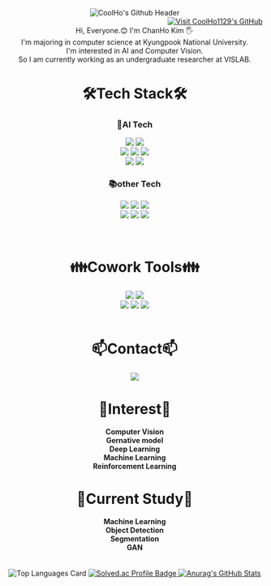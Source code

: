 
<div align=center> 
<img src="https://capsule-render.vercel.app/api?text=CoolHo's%20Github&type=waving&color=7ebad6&fontColor=ffffff&fontAlignY=35&animation=fadeIn&height=150&section=header" alt="CoolHo's Github Header">
</div>

<div align=right>
<a href="https://github.com/CoolHo1129">
  <img src="https://hits.seeyoufarm.com/api/count/incr/badge.svg?url=https%3A%2F%2Fgithub.com%2FCoolHo1129%2Fhit-counter&count_bg=%2379C83D&title_bg=%23555555&icon=&icon_color=%23E7E7E7&title=visit&edge_flat=false" alt="Visit CoolHo1129's GitHub">
</a>
</div>

<div align=center>
  Hi, Everyone.😊 I'm ChanHo Kim 🖐️  <br>
  I'm majoring in computer science at Kyungpook National University.  <br>
  I'm interested in AI and Computer Vision.   <br>
  So I am currently working as an undergraduate researcher at VISLAB.  <br>
</div>



<div align=center> 
  <h1> 🛠️Tech Stack🛠️ </h1>
  <h3> 🤖AI Tech </h2>
        <img src="https://img.shields.io/badge/Python-3776AB?style=for-the-badge&logo=python&logoColor=white">
        <img src="https://img.shields.io/badge/Pypy-193440?style=for-the-badge&logo=pypy&logoColor=white"><br>
        <img src="https://img.shields.io/badge/Pytorch-EE4C2C?style=for-the-badge&logo=pytorch&logoColor=white">
        <img src="https://img.shields.io/badge/TensorFlow-FF6F00?style=for-the-badge&logo=tensorflow&logoColor=white">
        <img src="https://img.shields.io/badge/Keras-D00000?style=for-the-badge&logo=keras&logoColor=white"><br>
        <img src="https://img.shields.io/badge/VSCode-007ACC?style=for-the-badge&logo=visualstudiocode&logoColor=white">
        <img src="https://img.shields.io/badge/Colab-F9AB00?style=for-the-badge&logo=googlecolab&logoColor=white">
        

  <h3> 📚other Tech </h3>
        <img src="https://img.shields.io/badge/C-A8B9CC?style=for-the-badge&logo=C&logoColor=white">
        <img src="https://img.shields.io/badge/C++-00599C?style=for-the-badge&logo=cplusplus&logoColor=white">
        <img src="https://img.shields.io/badge/Java-FB923C?style=for-the-badge&logo=OpenJDK&logoColor=white"><br>  
        <img src="https://img.shields.io/badge/IntelliJ-000000?style=for-the-badge&logo=intellijidea&logoColor=white">
        <img src="https://img.shields.io/badge/Visual Studio-5C2D91?style=for-the-badge&logo=visualstudio&logoColor=white">
        <img src="https://img.shields.io/badge/Pycharm-000000?style=for-the-badge&logo=pycharm&logoColor=white">
    
</div>  
<br><br>
<div align=center> 
  <h1> 👪Cowork Tools👪 </h1>
        <img src="https://img.shields.io/badge/Git-F05032?style=for-the-badge&logo=git&logoColor=white">
        <img src="https://img.shields.io/badge/Github-181717?style=for-the-badge&logo=github&logoColor=white"> <br> 
        <img src="https://img.shields.io/badge/Slack-4A154B?style=for-the-badge&logo=slack&logoColor=white"> 
        <img src="https://img.shields.io/badge/Goolgle Drive-4285F4?style=for-the-badge&logo=googledrive&logoColor=white">
        <img src="https://img.shields.io/badge/Notion-000000?style=for-the-badge&logo=notion&logoColor=white">
</div>
<br>
<div align=center> 
  <h1>📫Contact📫</h1>
    <a href="mailto:coolho123@knu.ac.kr" target="_blank"><img src="https://img.shields.io/badge/Gmail-EA4335?style=for-the-badge&logo=Gmail&logoColor=white"/></a>
</div>
<div align=center> 
  <h1>🤔Interest🤔</h1>
    <b>Computer Vision</b><br> 
    <b>Gernative model</b><br> 
    <b>Deep Learning</b><br> 
    <b>Machine Learning</b><br> 
    <b>Reinforcement Learning</b><br> 
</div>
<div align=center> 
<h1>📖Current Study📖</h1>
  <b>Machine Learning</b><br> 
  <b>Object Detection</b><br>   
  <b>Segmentation</b><br>   
  <b>GAN</b><br>  
</div>
<br><br>



<div align=center> 

<!-- Top Languages Card -->
<img src="https://github-readme-stats.vercel.app/api/top-langs/?username=CoolHo1129&&layout=compact&hide=jupyter%20notebook" alt="Top Languages Card">


<!-- Solved.ac Profile Badge -->
<a href="https://solved.ac/coolho123/">
  <img src="http://mazassumnida.wtf/api/v2/generate_badge?boj=coolho123" alt="Solved.ac Profile Badge">
</a>


<!-- Anurag's GitHub Stats Card -->
<a href="https://github.com/CoolHo1129">
  <img src="https://github-readme-stats.vercel.app/api?username=CoolHo1129&show_icons=true&rank_icon=github" alt="Anurag's GitHub Stats">
</a>

</div>



<!--github--!>
<!-- 
![Anurag's GitHub stats](https://github-readme-stats.vercel.app/api?username=CoolHo1129&show_icons=true&rank_icon=github)
[![Solved.ac Profile](http://mazassumnida.wtf/api/v2/generate_badge?boj=coolho123)](https://solved.ac/coolho123/)
![Top Langs](https://github-readme-stats.vercel.app/api/top-langs/?username=CoolHo1129&&layout=compact&hide=jupyter%20notebook)   
# 📫 How to reach me: ...


<!--
**CoolHo1129/CoolHo1129** is a ✨ _special_ ✨ repository because its `README.md` (this file) appears on your GitHub profile.

Here are some ideas to get you started:

- 🔭 I’m currently working on ...

- 👯 I’m looking to collaborate on ...

- 💬 Ask me about ...
- 📫 How to reach me: ...
- 😄 Pronouns: ...
- ⚡ Fun fact: ...
-->
